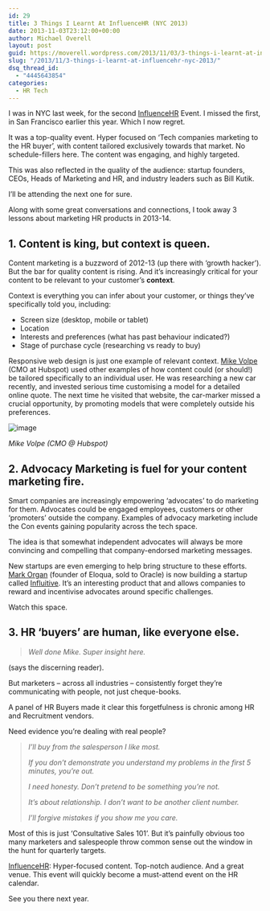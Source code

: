 ```yaml
---
id: 29
title: 3 Things I Learnt At InfluenceHR (NYC 2013)
date: 2013-11-03T23:12:00+00:00
author: Michael Overell
layout: post
guid: https://moverell.wordpress.com/2013/11/03/3-things-i-learnt-at-influencehr-nyc-2013
slug: "/2013/11/3-things-i-learnt-at-influencehr-nyc-2013/"
dsq_thread_id:
  - "4445643854"
categories:
  - HR Tech
---
```

I was in NYC last week, for the second <a title="InfluenceHR" href="http://influencehr.com/" target="_blank">InfluenceHR</a> Event. I missed the first, in San Francisco earlier this year. Which I now regret.

It was a top-quality event. Hyper focused on ‘Tech companies marketing to the HR buyer’, with content tailored exclusively towards that market. No schedule-fillers here. The content was engaging, and highly targeted.

This was also reflected in the quality of the audience: startup founders, CEOs, Heads of Marketing and HR, and industry leaders such as Bill Kutik.

I’ll be attending the next one for sure.

Along with some great conversations and connections, I took away 3 lessons about marketing HR products in 2013-14.<!-- more -->

## 1. Content is king, but context is queen.

Content marketing is a buzzword of 2012-13 (up there with &#8216;growth hacker’). But the bar for quality content is rising. And it’s increasingly critical for your content to be relevant to your customer’s **context**.

Context is everything you can infer about your customer, or things they’ve specifically told you, including:

  * Screen size (desktop, mobile or tablet)
  * Location
  * Interests and preferences (what has past behaviour indicated?)
  * Stage of purchase cycle (researching vs ready to buy)

Responsive web design is just one example of relevant context. <a title="Mike Volpe - Twitter" href="https://twitter.com/mvolpe" target="_blank">Mike Volpe</a> (CMO at Hubspot) used other examples of how content could (or should!) be tailored specifically to an individual user. He was researching a new car recently, and invested serious time customising a model for a detailed online quote. The next time he visited that website, the car-marker missed a crucial opportunity, by promoting models that were completely outside his preferences.

<img src="https://i2.wp.com/38.media.tumblr.com/c57fe3dfca6b917319b95e4f6059d006/tumblr_inline_mvpmv1Yorv1r20t31.jpg?w=770" alt="image" data-recalc-dims="1" />

_Mike Volpe (CMO @ Hubspot)_

## 2. Advocacy Marketing is fuel for your content marketing fire.

Smart companies are increasingly empowering &#8216;advocates’ to do marketing for them. Advocates could be engaged employees, customers or other &#8216;promoters’ outside the company. Examples of advocacy marketing include the <insertcompanyhere>Con events gaining popularity across the tech space.

The idea is that somewhat independent advocates will always be more convincing and compelling that company-endorsed marketing messages.

New startups are even emerging to help bring structure to these efforts. <a title="Mark Organ - Twitter" href="https://twitter.com/markorgan" target="_blank">Mark Organ</a> (founder of Eloqua, sold to Oracle) is now building a startup called <a title="Influitive" href="http://influitive.com/" target="_blank">Influitive</a>. It’s an interesting product that and allows companies to reward and incentivise advocates around specific challenges.

Watch this space.

## 3. HR &#8216;buyers’ are human, like everyone else.

> _Well done Mike. Super insight here._

(says the discerning reader).

But marketers &#8211; across all industries &#8211; consistently forget they’re communicating with people, not just cheque-books.

A panel of HR Buyers made it clear this forgetfulness is chronic among HR and Recruitment vendors.

Need evidence you’re dealing with real people?

> _I’ll buy from the salesperson I like most._
>
> _If you don’t demonstrate you understand my problems in the first 5 minutes, you’re out._
>
> _I need honesty. Don’t pretend to be something you’re not._
>
> _It’s about relationship. I don’t want to be another client number._
>
> _I’ll forgive mistakes if you show me you care._

Most of this is just &#8216;Consultative Sales 101’. But it’s painfully obvious too many marketers and salespeople throw common sense out the window in the hunt for quarterly targets.

<a title="InfluenceHR" href="http://influencehr.com/" target="_blank">InfluenceHR</a>: Hyper-focused content. Top-notch audience. And a great venue. This event will quickly become a must-attend event on the HR calendar.

See you there next year.
